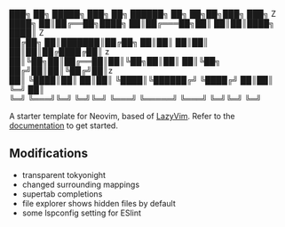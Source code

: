 
███╗   ██╗ █████╗ ███╗   ██╗ ██████╗ ██╗   ██╗██╗███╗   ███╗         Z
████╗  ██║██╔══██╗████╗  ██║██╔═══██╗██║   ██║██║████╗ ████║     Z    
██╔██╗ ██║███████║██╔██╗ ██║██║   ██║██║   ██║██║██╔████╔██║  z       
██║╚██╗██║██╔══██║██║╚██╗██║██║   ██║╚██╗ ██╔╝██║██║╚██╔╝██║z         
██║ ╚████║██║  ██║██║ ╚████║╚██████╔╝ ╚████╔╝ ██║██║ ╚═╝ ██║          
╚═╝  ╚═══╝╚═╝  ╚═╝╚═╝  ╚═══╝ ╚═════╝   ╚═══╝  ╚═╝╚═╝     ╚═╝          

A starter template for Neovim, based of [LazyVim](https://github.com/LazyVim/LazyVim).
Refer to the [documentation](https://lazyvim.github.io/installation) to get started.

## Modifications

- transparent tokyonight
- changed surrounding mappings
- supertab completions
- file explorer shows hidden files by default
- some lspconfig setting for ESlint
